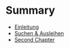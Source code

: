 # Summary

* [Einleitung](README.md)
* [Suchen & Ausleihen](chapter1.md)
* [Second Chapter](test-1.md)

